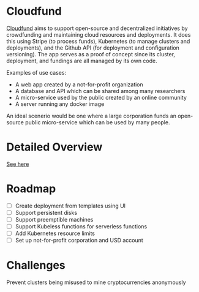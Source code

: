 # Cloudfund
[Cloudfund](https://cloudfund.netlify.com) aims to support open-source and decentralized initiatives by crowdfunding and maintaining cloud resources and deployments. It does this using Stripe (to process funds), Kubernetes (to manage clusters and deployments), and the Github API (for deployment and configuration versioning).
The app serves as a proof of concept since its cluster, deployment, and fundings are all managed by its own code.

Examples of use cases:
- A web app created by a not-for-profit organization 
- A database and API which can be shared among many researchers
- A micro-service used by the public created by an online community
- A server running any docker image

An ideal scenerio would be one where a large corporation funds an open-source public micro-service which can be used by many people. 

# Detailed Overview
[See here](app/backend/README.md)

# Roadmap
- [ ] Create deployment from templates using UI
- [ ] Support persistent disks
- [ ] Support preemptible machines
- [ ] Support Kubeless functions for serverless functions
- [ ] Add Kubernetes resource limits
- [ ] Set up not-for-profit corporation and USD account

# Challenges
Prevent clusters being misused to mine cryptocurrencies anonymously
